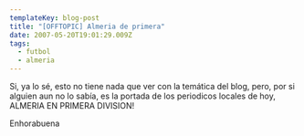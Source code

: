 ```yaml
---
templateKey: blog-post
title: "[OFFTOPIC] Almeria de primera"
date: 2007-05-20T19:01:29.009Z
tags:
  - futbol
  - almeria
---
```

Si, ya lo sé, esto no tiene nada que ver con la temática del blog, pero, por si alguien aun no lo sabí­a, es la portada de los periodicos locales de hoy, ALMERIA EN PRIMERA DIVISION!

Enhorabuena
